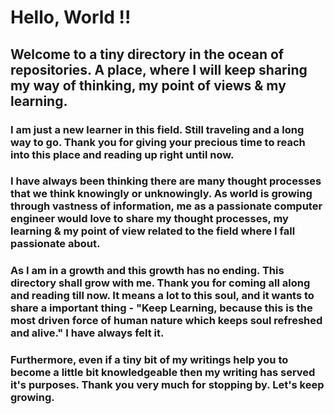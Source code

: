 # Hello, World !!

## Welcome to a tiny directory in the ocean of repositories. A place, where I will keep sharing my way of thinking, my point of views & my learning.

### I am just a new learner in this field. Still traveling and a long way to go. Thank you for giving your precious time to reach into this place and reading up right until now.

### I have always been thinking there are many thought processes that we think knowingly or unknowingly. As world is growing through vastness of information, me as a passionate computer engineer would love to share my thought processes, my learning & my point of view related to the field where I fall passionate about.

### As I am in a growth and this growth has no ending. This directory shall grow with me. Thank you for coming all along and reading till now. It means a lot to this soul, and it wants to share a important thing - "Keep Learning, because this is the most driven force of human nature which keeps soul refreshed and alive." I have always felt it.

### Furthermore, even if a tiny bit of my writings help you to become a little bit knowledgeable then my writing has served it's purposes. Thank you very much for stopping by. Let's keep growing.
